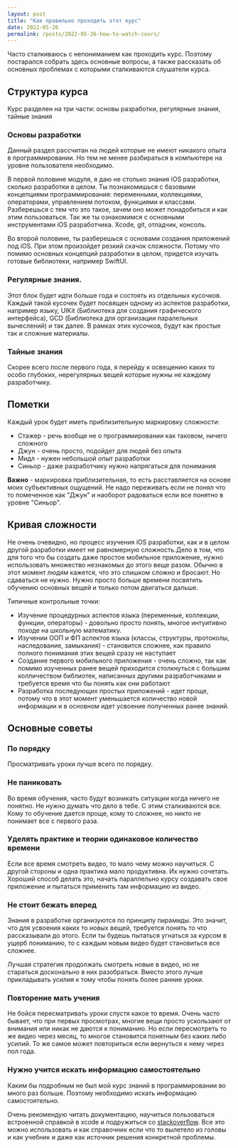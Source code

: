 ```yaml
---
layout: post
title: "Как правильно проходить этот курс"
date: 2022-05-26
permalink: /posts/2022-05-26-how-to-watch-cours/
---
```


Часто сталкиваюсь с непониманием как проходить курс. Поэтому постарался собрать здесь основные вопросы, а также рассказать об основных проблемах с которыми сталкиваются слушатели курса.

## Структура курса

Курс разделен на три части: основы разработки, регулярные знания, тайные знания

### Основы разработки

Данный раздел рассчитан на людей которые не имеют никакого опыта в программировании. Но тем не менее разбираться в компьютере на уровне пользователя необходимо.

В первой половине модуля, я даю не столько знания iOS разработки, сколько разработки в целом. Ты познакомишься с базовыми концепциями программирования: переменными, коллекциями, операторами, управлением потоком, функциями и классами. Разберешься с тем что это такое, зачем оно может понадобиться и как этим пользоваться. Так же ты ознакомимся с основными инструментами iOS разработчика. Xcode, git, отладчик, консоль.

Во второй половине, ты разберешься с основами создания приложений под iOS. При этом произойдет резкий скачок сложности. Потому что помимо основных концепций разработки в целом, придется изучать готовые библиотеки, например SwiftUI.

### Регулярные знания.

Этот блок будет идти больше года и состоять из отдельных кусочков. Каждый такой кусочек будет посвящен одному из аспектов разработки, например языку, UIKit (Библиотека для создания графического интерфейса), GCD (Библиотека для организации паралельных вычеслений) и так далее. В рамках этих кусочков, будут как простые так и сложные материалы.

### Тайные знания

Скорее всего после первого года, я перейду к освещению каких то особо глубоких, нерегулярных вещей которые нужны не каждому разработчику.

## Пометки

Каждый урок будет иметь приблизительную маркировку сложности:
* Стажер - речь вообще не о программировании как таковом, ничего сложного
* Джун - очень просто, подойдет для людей без опыта
* Мидл - нужен небольшой опыт разработки
* Синьор - даже разработчику нужно напрягаться для понимания

**Важно** - маркировка приблизительная, то есть расставляется на основе моих субъективных ощущений. Не надо переживать если не понял что то помеченное как "Джун" и наоборот радоваться если все понятно в уровне "Синьор".

## Кривая сложности

Не очень очевидно, но процесс изучения iOS разработки, как и в целом другой разработки имеет не равномерную сложность.Дело в том, что для того что бы создать даже простое мобильное приложение, нужно использовать множество незнакомых до этого веще разом. Обычно в этот момент людям кажется, что это слишком сложно и бросают. Но сдаваться не нужно. Нужно просто больше времени посвятить обучению основных вещей и только потом двигаться дальше.

Типичные контрольные точки:
* Изучение процедурных аспектов языка (переменные, коллекции, функции, операторы) - довольно просто понять, многое интуитивно походе на школьную математику.
* Изучении ООП и ФП аспектов языка (классы, структуры, протоколы, наследование, замыкания) - становится сложнее, как правило полного понимания этих вещей сразу не наступает
* Создание первого мобильного приложения - очень сложно, так как помимо изученных ранее вещей приходится столкнуться с большим колличеством библиотек, написанных другими разработчиками и требуется время что бы понять как они работают
* Разработка последующих простых приложений - идет проще, потому что в этот момент уменьшается количество новой информации и в основном идет усвоение полученных ранее знаний.

## Основные советы

### По порядку

Просматривать уроки лучше всего по порядку.

### Не паниковать

Во время обучения, часто будут возникать ситуации когда ничего не понятно. Не нужно думать что дело в тебе. С этим сталкиваются все. Кому то обучение дается проще, кому то сложнее, но никто не понимает все с первого раза. 

### Уделять практике и теории одинаковое количество времени

Если все время смотреть видео, то мало чему можно научиться. С другой стороны и одна практика мало продуктивна. Их нужно сочетать. Хороший способ делать это, начать параллельно курсу создавать свое приложение и пытаться применить там информацию из видео.

### Не стоит бежать вперед

Знания в разработке организуются по принципу пирамиды. Это значит, что для усвоения каких то новых вещей, требуется понять то что рассказывали до этого. Если ты будешь пытаться угнаться за курсом в ущерб пониманию, то с каждым новым видео будет становиться все сложнее. 

Лучшая стратегия продолжать смотреть новые в видео, но не стараться досконально в них разобраться. Вместо этого лучше прикладывать усилия к тому чтобы понять более ранние уроки.

### Повторение мать учения

Не бойся пересматривать уроки спустя какое то время. Очень часто бывает, что при первых просмотрах, многие вещи просто ускользают от внимания или никак не даются к пониманию. Но если пересмотреть то же видео через месяц, то многое становится понятным без каких либо усилий. То же самое может повториться если вернуться к нему через пол года.

### Нужно учится искать информацию самостоятельно

Каким бы подробным не был мой курс знаний в программировании во много раз больше. Поэтому необходимо искать информацию самостоятельно.

Очень рекомендую читать документацию, научиться пользоваться встроенной справкой в xcode и подружиться со [stackoverflow](https://stackoverflow.com). Все это можно использовать и как справочник если что то вылетело из головы и как учебник и даже как источник решения конкретной проблемы.
